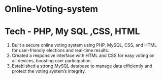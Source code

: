 
# Online-Voting-system
# Tech - PHP, My SQL ,CSS, HTML
1. Built a secure online voting system using PHP, MySQL, CSS, and HTML for user-friendly elections and real-time results.
2. Created a responsive interface with HTML and CSS for easy voting on all devices, boosting user participation.
3. Established a strong MySQL database to manage data efficiently and protect the voting system’s integrity.
